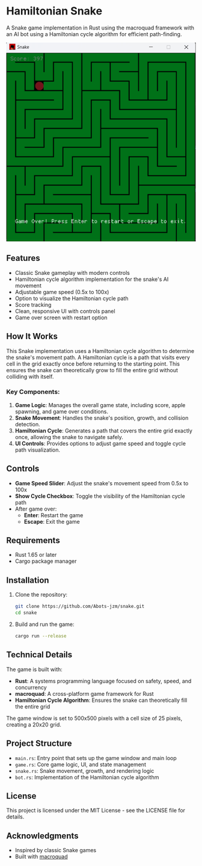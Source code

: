 # Hamiltonian Snake

A Snake game implementation in Rust using the macroquad framework with an AI bot using a Hamiltonian cycle algorithm for efficient path-finding.

![Snake Game](image.png)

## Features

- Classic Snake gameplay with modern controls
- Hamiltonian cycle algorithm implementation for the snake's AI movement
- Adjustable game speed (0.5x to 100x)
- Option to visualize the Hamiltonian cycle path
- Score tracking
- Clean, responsive UI with controls panel
- Game over screen with restart option

## How It Works

This Snake implementation uses a Hamiltonian cycle algorithm to determine the snake's movement path. A Hamiltonian cycle is a path that visits every cell in the grid exactly once before returning to the starting point. This ensures the snake can theoretically grow to fill the entire grid without colliding with itself.

### Key Components:

1. **Game Logic**: Manages the overall game state, including score, apple spawning, and game over conditions.
2. **Snake Movement**: Handles the snake's position, growth, and collision detection.
3. **Hamiltonian Cycle**: Generates a path that covers the entire grid exactly once, allowing the snake to navigate safely.
4. **UI Controls**: Provides options to adjust game speed and toggle cycle path visualization.

## Controls

- **Game Speed Slider**: Adjust the snake's movement speed from 0.5x to 100x
- **Show Cycle Checkbox**: Toggle the visibility of the Hamiltonian cycle path
- After game over:
  - **Enter**: Restart the game
  - **Escape**: Exit the game

## Requirements

- Rust 1.65 or later
- Cargo package manager

## Installation

1. Clone the repository:

   ```bash
   git clone https://github.com/Abots-jzm/snake.git
   cd snake
   ```

2. Build and run the game:
   ```bash
   cargo run --release
   ```

## Technical Details

The game is built with:

- **Rust**: A systems programming language focused on safety, speed, and concurrency
- **macroquad**: A cross-platform game framework for Rust
- **Hamiltonian Cycle Algorithm**: Ensures the snake can theoretically fill the entire grid

The game window is set to 500x500 pixels with a cell size of 25 pixels, creating a 20x20 grid.

## Project Structure

- `main.rs`: Entry point that sets up the game window and main loop
- `game.rs`: Core game logic, UI, and state management
- `snake.rs`: Snake movement, growth, and rendering logic
- `bot.rs`: Implementation of the Hamiltonian cycle algorithm

## License

This project is licensed under the MIT License - see the LICENSE file for details.

## Acknowledgments

- Inspired by classic Snake games
- Built with [macroquad](https://github.com/not-fl3/macroquad)
